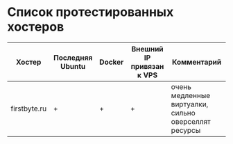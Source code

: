 # Список протестированных хостеров

| Хостер | Последняя Ubuntu | Docker | Внешний IP привязан к VPS | Комментарий |
| ------ | ---------------- | ------ | ------------------------- | ----------- |
| firstbyte.ru | + | + | + | очень медленные виртуалки, сильно оверселлят ресурсы |
